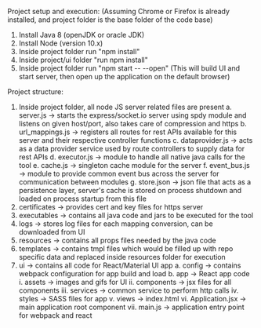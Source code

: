 Project setup and execution: (Assuming Chrome or Firefox is already installed, and project folder is the base folder of the code base)
1. Install Java 8 (openJDK or oracle JDK)
2. Install Node (version 10.x)
3. Inside project folder run "npm install"
4. Inside project/ui folder "run npm install"
5. Inside project folder run "npm start -- --open" (This will build UI and start server, then open up the application on the default browser)

Project structure:
1. Inside project folder, all node JS server related files are present
    a. server.js -> starts the express/socket.io server using spdy module and listens on given host/port, also takes care of compression and https
    b. url_mappings.js -> registers all routes for rest APIs available for this server and their respective controller functions
    c. dataprovider.js -> acts as a data provider service used by route controllers to supply data for rest APIs
    d. executor.js -> module to handle all native java calls for the tool
    e. cache.js -> singleton cache module for the server
    f. event_bus.js -> module to provide common event bus across the server for communication between modules
    g. store.json -> json file that acts as a persistence layer, server's cache is stored on process shutdown and loaded on process startup from this file
2. certificates -> provides cert and key files for https server
3. executables -> contains all java code and jars to be executed for the tool
4. logs -> stores log files for each mapping conversion, can be downloaded from UI
5. resources -> contains all props files needed by the java code
5. templates -> contains tmpl files which would be filled up with repo specific data and replaced inside resources folder for execution
6. ui -> contains all code for React/Material UI app
    a. config -> contains webpack configuration for app build and load
    b. app -> React app code
        i. assets -> images and gifs for UI
        ii. components -> jsx files for all components
        iii. services -> common service to perform http calls
        iv. styles -> SASS files for app
        v. views -> index.html
        vi. Application.jsx -> main application root component
        vii. main.js -> application entry point for webpack and react
